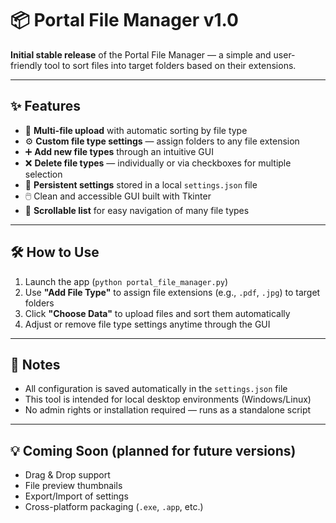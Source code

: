 # 📦 Portal File Manager v1.0

**Initial stable release** of the Portal File Manager — a simple and user-friendly tool to sort files into target folders based on their extensions.

---

## ✨ Features

- 📁 **Multi-file upload** with automatic sorting by file type  
- ⚙️ **Custom file type settings** — assign folders to any file extension  
- ➕ **Add new file types** through an intuitive GUI  
- ❌ **Delete file types** — individually or via checkboxes for multiple selection  
- 🧾 **Persistent settings** stored in a local `settings.json` file  
- 🖱️ Clean and accessible GUI built with Tkinter  
- 📜 **Scrollable list** for easy navigation of many file types  

---

## 🛠️ How to Use

1. Launch the app (`python portal_file_manager.py`)  
2. Use **"Add File Type"** to assign file extensions (e.g., `.pdf`, `.jpg`) to target folders  
3. Click **"Choose Data"** to upload files and sort them automatically  
4. Adjust or remove file type settings anytime through the GUI  

---

## 📌 Notes

- All configuration is saved automatically in the `settings.json` file  
- This tool is intended for local desktop environments (Windows/Linux)  
- No admin rights or installation required — runs as a standalone script  

---

## 💡 Coming Soon (planned for future versions)

- Drag & Drop support  
- File preview thumbnails  
- Export/Import of settings  
- Cross-platform packaging (`.exe`, `.app`, etc.)

